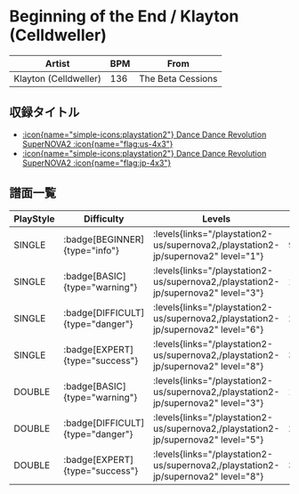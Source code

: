 # Beginning of the End / Klayton (Celldweller)

|Artist|BPM|From|
|------|---|----|
|Klayton (Celldweller)|136|The Beta Cessions|

## 収録タイトル

- [:icon{name="simple-icons:playstation2"} Dance Dance Revolution SuperNOVA2 :icon{name="flag:us-4x3"}](/playstation2-us/supernova2)
- [:icon{name="simple-icons:playstation2"} Dance Dance Revolution SuperNOVA2 :icon{name="flag:jp-4x3"}](/playstation2-jp/supernova2)

## 譜面一覧

|PlayStyle|Difficulty|Levels|Notes|Movie|
|---------|----------|------|-----|-----|
|SINGLE| :badge[BEGINNER]{type="info"}| :levels{links="/playstation2-us/supernova2,/playstation2-jp/supernova2" level="1"}|91/2||
|SINGLE| :badge[BASIC]{type="warning"}| :levels{links="/playstation2-us/supernova2,/playstation2-jp/supernova2" level="3"}|148/7||
|SINGLE| :badge[DIFFICULT]{type="danger"}| :levels{links="/playstation2-us/supernova2,/playstation2-jp/supernova2" level="6"}|231/8||
|SINGLE| :badge[EXPERT]{type="success"}| :levels{links="/playstation2-us/supernova2,/playstation2-jp/supernova2" level="8"}|332/4||
|DOUBLE| :badge[BASIC]{type="warning"}| :levels{links="/playstation2-us/supernova2,/playstation2-jp/supernova2" level="3"}|154/0||
|DOUBLE| :badge[DIFFICULT]{type="danger"}| :levels{links="/playstation2-us/supernova2,/playstation2-jp/supernova2" level="5"}|234/6||
|DOUBLE| :badge[EXPERT]{type="success"}| :levels{links="/playstation2-us/supernova2,/playstation2-jp/supernova2" level="8"}|306/22||
